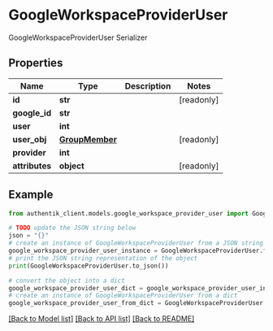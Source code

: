 # GoogleWorkspaceProviderUser

GoogleWorkspaceProviderUser Serializer

## Properties

Name | Type | Description | Notes
------------ | ------------- | ------------- | -------------
**id** | **str** |  | [readonly] 
**google_id** | **str** |  | 
**user** | **int** |  | 
**user_obj** | [**GroupMember**](GroupMember.md) |  | [readonly] 
**provider** | **int** |  | 
**attributes** | **object** |  | [readonly] 

## Example

```python
from authentik_client.models.google_workspace_provider_user import GoogleWorkspaceProviderUser

# TODO update the JSON string below
json = "{}"
# create an instance of GoogleWorkspaceProviderUser from a JSON string
google_workspace_provider_user_instance = GoogleWorkspaceProviderUser.from_json(json)
# print the JSON string representation of the object
print(GoogleWorkspaceProviderUser.to_json())

# convert the object into a dict
google_workspace_provider_user_dict = google_workspace_provider_user_instance.to_dict()
# create an instance of GoogleWorkspaceProviderUser from a dict
google_workspace_provider_user_from_dict = GoogleWorkspaceProviderUser.from_dict(google_workspace_provider_user_dict)
```
[[Back to Model list]](../README.md#documentation-for-models) [[Back to API list]](../README.md#documentation-for-api-endpoints) [[Back to README]](../README.md)


